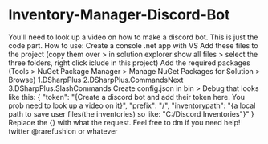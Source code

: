 # Inventory-Manager-Discord-Bot
You'll need to look up a video on how to make a discord bot. This is just the code part.
How to use:
Create a console .net app with VS
Add these files to the project (copy them over > in solution explorer show all files > select the three folders, right click iclude in this project)
Add the required packages (Tools > NuGet Package Manager > Manage NuGet Packages for Solution > Browse)
  1.DSharpPlus
  2.DSharpPlus.CommandsNext
  3.DSharpPlus.SlashCommands
Create config.json in bin > Debug that looks like this:
{
	"token": "{Create a discord bot and add their token here. You prob need to look up a video on it}",
	"prefix": "/",
	"inventorypath": "{a local path to save user files(the inventories) so like: "C:/Discord Inventories"}"
}
Replace the {} with what the request.
Feel free to dm if you need help! twitter @rarefushion or whatever
